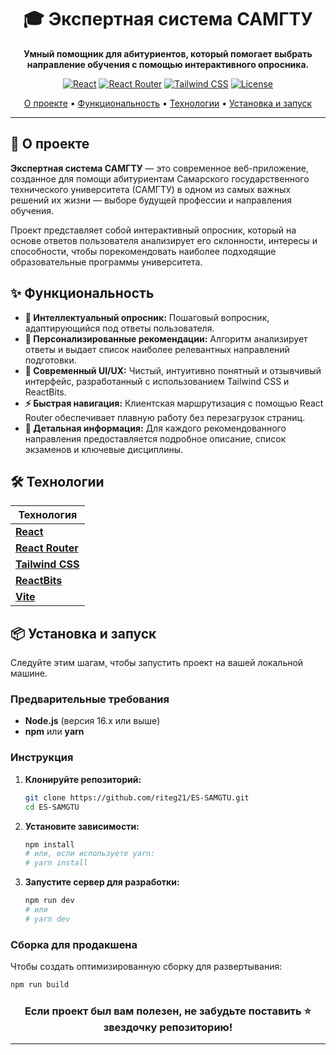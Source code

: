 <div align="center">

# 🎓 Экспертная система САМГТУ

**Умный помощник для абитуриентов, который помогает выбрать направление обучения с помощью интерактивного опросника.**

[![React](https://img.shields.io/badge/React-18.x-%2361DAFB?logo=react)](https://reactjs.org/)
[![React Router](https://img.shields.io/badge/React_Router-6.x-CA4245?logo=react-router)](https://reactrouter.com/)
[![Tailwind CSS](https://img.shields.io/badge/Tailwind_CSS-3.x-%2306B6D4?logo=tailwind-css)](https://tailwindcss.com/)
[![License](https://img.shields.io/badge/License-MIT-green.svg)](https://opensource.org/licenses/MIT)

[О проекте](#-о-проекте) • [Функциональность](#-функциональность) • [Технологии](#-технологии) • [Установка и запуск](#-установка-и-запуск) 

</div>

---

## 🚀 О проекте

**Экспертная система САМГТУ** — это современное веб-приложение, созданное для помощи абитуриентам Самарского государственного технического университета (САМГТУ) в одном из самых важных решений их жизни — выборе будущей профессии и направления обучения.

Проект представляет собой интерактивный опросник, который на основе ответов пользователя анализирует его склонности, интересы и способности, чтобы порекомендовать наиболее подходящие образовательные программы университета.

## ✨ Функциональность

*   **🧩 Интеллектуальный опросник:** Пошаговый вопросник, адаптирующийся под ответы пользователя.
*   **🎯 Персонализированные рекомендации:** Алгоритм анализирует ответы и выдает список наиболее релевантных направлений подготовки.
*   **📱 Современный UI/UX:** Чистый, интуитивно понятный и отзывчивый интерфейс, разработанный с использованием Tailwind CSS и ReactBits.
*   **⚡ Быстрая навигация:** Клиентская маршрутизация с помощью React Router обеспечивает плавную работу без перезагрузок страниц.
*   **📄 Детальная информация:** Для каждого рекомендованного направления предоставляется подробное описание, список экзаменов и ключевые дисциплины.

## 🛠 Технологии

| Технология |
|------------|
| [**React**](https://reactjs.org/) | 
| [**React Router**](https://reactrouter.com/) |
| [**Tailwind CSS**](https://tailwindcss.com/) |  
| [**ReactBits**](https://reactbits.github.io/) |  
| [**Vite**](https://vitejs.dev/) | 

## 📦 Установка и запуск

Следуйте этим шагам, чтобы запустить проект на вашей локальной машине.

### Предварительные требования

*   **Node.js** (версия 16.x или выше)
*   **npm** или **yarn**

### Инструкция

1.  **Клонируйте репозиторий:**
    ```bash
    git clone https://github.com/riteg21/ES-SAMGTU.git
    cd ES-SAMGTU
    ```

2.  **Установите зависимости:**
    ```bash
    npm install
    # или, если используете yarn:
    # yarn install
    ```

3.  **Запустите сервер для разработки:**
    ```bash
    npm run dev
    # или
    # yarn dev
    ```

### Сборка для продакшена

Чтобы создать оптимизированную сборку для развертывания:

```bash
npm run build
```

<div align="center">

### Если проект был вам полезен, не забудьте поставить ⭐ звездочку репозиторию!

</div>

---